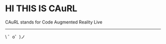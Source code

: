 HI THIS IS CAuRL
=================

CAuRL stands for Code Augmented Reality Live

-------------------

\ ゜o゜)ノ
